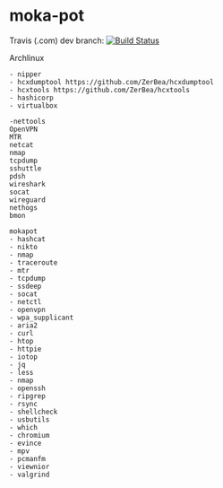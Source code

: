 # moka-pot

Travis (.com) dev branch:
[![Build Status](https://travis-ci.com/githubfoam/moka-pot.svg?branch=archlinux)](https://travis-ci.com/githubfoam/moka-pot)  

Archlinux
~~~~
- nipper
- hcxdumptool https://github.com/ZerBea/hcxdumptool
- hcxtools https://github.com/ZerBea/hcxtools
- hashicorp
- virtualbox

-nettools
OpenVPN
MTR
netcat
nmap
tcpdump
sshuttle
pdsh
wireshark
socat
wireguard
nethogs
bmon

mokapot
- hashcat
- nikto
- nmap
- traceroute
- mtr
- tcpdump
- ssdeep
- socat
- netctl
- openvpn
- wpa_supplicant
- aria2
- curl
- htop
- httpie
- iotop
- jq
- less
- nmap
- openssh
- ripgrep
- rsync
- shellcheck
- usbutils
- which
- chromium
- evince
- mpv
- pcmanfm
- viewnior
- valgrind
~~~~

